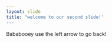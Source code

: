 ```yaml
---
layout: slide
title: "welcome to our second slide!' 
--- 
```

 Bababooey
use the left arrow to go back!
